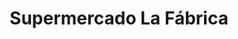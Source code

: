 ---
title: "Supermercado La Fábrica"
url: /serradilla-del-arroyo/supermercado-la-fabrica/
shop: Supermarkt
---